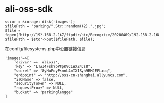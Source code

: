 # ali-oss-sdk
    
    $stor = Storage::disk("images");
    $filePath = "parking/".Str::random(42).".jpg";
    $file = fopen("http://192.168.2.167/ftpdir/pic/Recognize/20200409/192.168.2.168_2020040915453200000_0502.jpg","r");
    $filePath = $stor->put($filePath, $file);

在config/filesystems.php中设置链接信息
        
    'images'=>[
        'driver' => 'alioss',
        'key' => "LTAI4FskYbP8pKVC1WXZ4Cs8",
        "secret" => "8yHuFoyPsnnL4mIXISyh9RMJEFLacq",
        "endpoint" => "http://oss-cn-shanghai.aliyuncs.com",
        "isCName" => false,
        "securityToken" => NULL,
        "requestProxy" => NULL,
        "bucket" => "parkinglangge"
    ]
